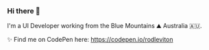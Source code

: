 ### Hi there 👋

I'm a UI Developer working from the Blue Mountains ⛰️ Australia 🇦🇺.

✨ Find me on CodePen here: https://codepen.io/rodleviton

<!--
**rodleviton/rodleviton** is a ✨ _special_ ✨ repository because its `README.md` (this file) appears on your GitHub profile.

Here are some ideas to get you started:

- 🔭 I’m currently working on ...
- 🌱 I’m currently learning ...
- 👯 I’m looking to collaborate on ...
- 🤔 I’m looking for help with ...
- 💬 Ask me about ...
- 📫 How to reach me: ...
- 😄 Pronouns: ...
- ⚡ Fun fact: ...
-->
